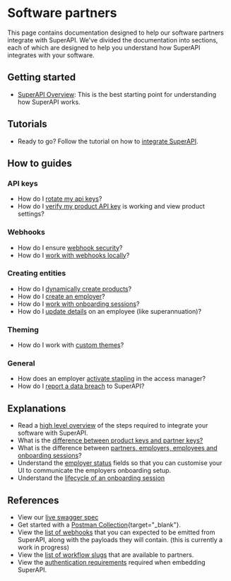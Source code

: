 # Software partners

This page contains documentation designed to help our software partners integrate with SuperAPI. We've divided the documentation into sections, each of which are designed to help you understand how SuperAPI integrates with your software.

## Getting started

- [SuperAPI Overview](/software_partners/explanations/overview/index.html): This is the best starting point for understanding how SuperAPI works.

## Tutorials

- Ready to go? Follow the tutorial on how to [integrate SuperAPI](/software_partners/tutorials/integrate_super_api/index.html).

## How to guides

### API keys

- How do I [rotate my api keys](/software_partners/how_to_guides/rotate_api_key/index.html)?
- How do I [verify my product API key](/software_partners/how_to_guides/verify_my_product_api_key/index.html) is working and view product settings?

### Webhooks

- How do I ensure [webhook security](/software_partners/how_to_guides/webhook_security/index.html)?
- How do I [work with webhooks locally](/software_partners/how_to_guides/work_with_webhooks_locally/index.html)?

### Creating entities

- How do I [dynamically create products](/software_partners/how_to_guides/dynamically_create_products/index.html)?
- How do I [create an employer](/software_partners/how_to_guides/create_an_employer/index.html)?
- How do I [work with onboarding sessions](/software_partners/how_to_guides/work_with_onboarding_sessions/index.html)?
- How do I [update details](/software_partners/how_to_guides/update_details/index.html) on an employee (like superannuation)?

### Theming

- How do I work with [custom themes](/software_partners/how_to_guides/custom_themes/index.html)?

### General

- How does an employer [activate stapling](/software_partners/how_to_guides/stapling-setup-instructions/index.html) in the access manager?
- How do I [report a data breach](/software_partners/how_to_guides/report_a_data_breach/index.html) to SuperAPI?

## Explanations

- Read a [high level overview](/software_partners/explanations/overview/index.html) of the steps required to integrate your software with SuperAPI.
- What is the [difference between product keys and partner keys?](/software_partners/explanations/product_vs_partner_api_keys/index.html)
- What is the difference between [partners, employers, employees and onboarding sessions](/software_partners/explanations/understanding_super_api_entities/index.html)?
- Understand the [employer status](/software_partners/explanations/working_with_the_employer_status/index.html) fields so that you can customise your UI to communicate the employers onboarding setup.
- Understand the [lifecycle of an onboarding session](/software_partners/explanations/lifecycle_of_an_onboarding_session/index.html)

## References

- View our [live swagger spec](https://api.superapi.com.au/swaggerui)
- Get started with a [Postman Collection](/postman_collection.json){target="_blank"}.
- View the [list of webhooks](/software_partners/references/list_of_webhooks/index.html) that you can expected to be emitted from SuperAPI, along with the payloads they will contain. (this is currently a work in progress)
- View the [list of workflow slugs](/software_partners/references/workflow_slugs/index.html) that are available to partners.
- View the [authentication requirements](/software_partners/references/authentication_requirements/index.html) required when embedding SuperAPI.

<!--@include: @/parts/getting_help.md-->

